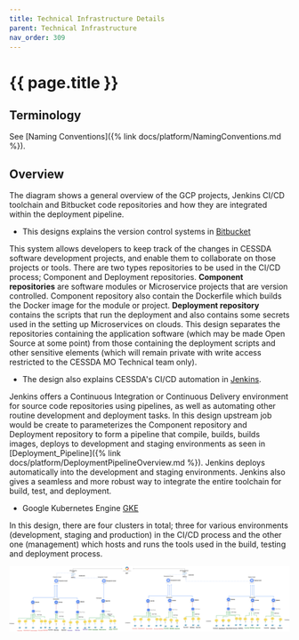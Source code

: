 ```yaml
---
title: Technical Infrastructure Details
parent: Technical Infrastructure
nav_order: 309
---
```


# {{ page.title }}

## Terminology

See [Naming Conventions]({% link docs/platform/NamingConventions.md %}).

## Overview

The diagram shows a general overview of the GCP projects, Jenkins CI/CD toolchain and Bitbucket
 code repositories and how they are integrated within the deployment pipeline.

* This designs explains the version control systems in [Bitbucket](https://bitbucket.org/cessda/)

This system allows developers to keep track of the changes in CESSDA software development
 projects, and enable them to collaborate on those projects or tools. There are two types
  repositories to be used in the CI/CD process; Component and Deployment repositories.
  **Component repositories** are software modules or Microservice projects that are version
   controlled. Component repository also contain the Dockerfile which builds the Docker image for
    the module or project. **Deployment repository** contains the scripts that run the deployment
     and also contains some secrets used in the setting up Microservices on clouds. This design
      separates the repositories containing the application software (which may be made Open
       Source at some point) from those containing the deployment scripts and other sensitive
        elements (which will remain private with write access restricted to the CESSDA MO
         Technical team only).

* The design also explains CESSDA's CI/CD automation in [Jenkins](https://jenkins.cessda.eu/).

Jenkins offers a Continuous Integration or Continuous Delivery environment for source code
 repositories using pipelines, as well as automating other routine development and deployment
  tasks. In this design upstream job would be create to parameterizes the Component repository and
   Deployment repository to form a pipeline that compile, builds, builds images, deploys to
    development and staging environments as seen in
     [Deployment_Pipeline]({% link docs/platform/DeploymentPipelineOverview.md %}).
      Jenkins deploys automatically into the development and staging
      environments. Jenkins also gives a seamless and more robust way to integrate the entire
       toolchain for build, test, and deployment.

* Google Kubernetes Engine [GKE](https://console.cloud.google.com/kubernetes/)

In this design, there are four clusters in total; three for various environments (development,
 staging and production) in the CI/CD process and the other one (management) which hosts and runs
  the tools used in the build, testing and deployment process.

![GCPMainProjectStructure](../../assets/GCPMainProjectStructure.png)
